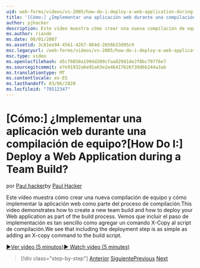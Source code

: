 ```yaml
---
uid: web-forms/videos/vs-2005/how-do-i-deploy-a-web-application-during-a-team-build
title: '[Cómo:] ¿Implementar una aplicación web durante una compilación de equipo? | Microsoft Docs'
author: pjhacker
description: Este vídeo muestra cómo crear una nueva compilación de equipo y cómo implementar la aplicación web como parte del proceso de compilación. Vemos que incluye el ve...
ms.author: riande
ms.date: 08/01/2007
ms.assetid: 3c81ee94-4561-4267-864d-2656b33d95c9
msc.legacyurl: /web-forms/videos/vs-2005/how-do-i-deploy-a-web-application-during-a-team-build
msc.type: video
ms.openlocfilehash: d5cf8850a1994d209cfaa829d1de2f8bc79776e7
ms.sourcegitcommit: e7e91932a6e91a63e2e46417626f39d6b244a3ab
ms.translationtype: MT
ms.contentlocale: es-ES
ms.lasthandoff: 03/06/2020
ms.locfileid: "78512347"
---
```

# <a name="how-do-i-deploy-a-web-application-during-a-team-build"></a><span data-ttu-id="8a0f6-105">[Cómo:] ¿Implementar una aplicación web durante una compilación de equipo?</span><span class="sxs-lookup"><span data-stu-id="8a0f6-105">[How Do I:] Deploy a Web Application during a Team Build?</span></span>

<span data-ttu-id="8a0f6-106">por [Paul hacker](https://github.com/pjhacker)</span><span class="sxs-lookup"><span data-stu-id="8a0f6-106">by [Paul Hacker](https://github.com/pjhacker)</span></span>

<span data-ttu-id="8a0f6-107">Este vídeo muestra cómo crear una nueva compilación de equipo y cómo implementar la aplicación web como parte del proceso de compilación.</span><span class="sxs-lookup"><span data-stu-id="8a0f6-107">This video demonstrates how to create a new team build and how to deploy your Web application as part of the build process.</span></span> <span data-ttu-id="8a0f6-108">Vemos que incluir el paso de implementación es tan sencillo como agregar un comando X-Copy al script de compilación.</span><span class="sxs-lookup"><span data-stu-id="8a0f6-108">We see that including the deployment step is as simple as adding an X-copy command to the build script.</span></span>

[<span data-ttu-id="8a0f6-109">&#9654;Ver vídeo (5 minutos)</span><span class="sxs-lookup"><span data-stu-id="8a0f6-109">&#9654; Watch video (5 minutes)</span></span>](https://channel9.msdn.com/Blogs/ASP-NET-Site-Videos/how-do-i-deploy-a-web-application-during-a-team-build)

> [!div class="step-by-step"]
> <span data-ttu-id="8a0f6-110">[Anterior](how-do-i-automate-testing-using-team-build.md)
> [Siguiente](how-do-i-run-unit-tests-against-a-deployed-database.md)</span><span class="sxs-lookup"><span data-stu-id="8a0f6-110">[Previous](how-do-i-automate-testing-using-team-build.md)
[Next](how-do-i-run-unit-tests-against-a-deployed-database.md)</span></span>
